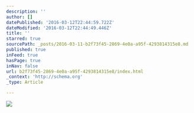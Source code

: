 ```yaml
---
description: ''
author: []
datePublished: '2016-03-12T22:44:59.722Z'
dateModified: '2016-03-12T22:44:49.446Z'
title: ''
starred: true
sourcePath: _posts/2016-03-11-b2f73f45-2869-4e0a-a95f-4293814315e8.md
published: true
inFeed: true
hasPage: true
inNav: false
url: b2f73f45-2869-4e0a-a95f-4293814315e8/index.html
_context: 'http://schema.org'
_type: Article

---
```

![](https://the-grid-user-content.s3-us-west-2.amazonaws.com/48d28be5-a20a-4c08-a434-014e2b354484.png)